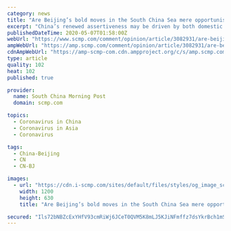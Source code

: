 ```yaml
---
category: news
title: "Are Beijing’s bold moves in the South China Sea mere opportunism amid Covid-19 or the new normal?"
excerpt: "China’s renewed assertiveness may be driven by both domestic and external factors as Beijing seeks to bolster support at home for its tough security stance, while showing rival claimants and the US that maritime and sovereignty issues will not be sidelined amid the pandemic."
publishedDateTime: 2020-05-07T01:58:00Z
webUrl: "https://www.scmp.com/comment/opinion/article/3082931/are-beijings-bold-moves-south-china-sea-mere-opportunism-amid-covid"
ampWebUrl: "https://amp.scmp.com/comment/opinion/article/3082931/are-beijings-bold-moves-south-china-sea-mere-opportunism-amid-covid"
cdnAmpWebUrl: "https://amp-scmp-com.cdn.ampproject.org/c/s/amp.scmp.com/comment/opinion/article/3082931/are-beijings-bold-moves-south-china-sea-mere-opportunism-amid-covid"
type: article
quality: 102
heat: 102
published: true

provider:
  name: South China Morning Post
  domain: scmp.com

topics:
  - Coronavirus in China
  - Coronavirus in Asia
  - Coronavirus

tags:
  - China-Beijing
  - CN
  - CN-BJ

images:
  - url: "https://cdn.i-scmp.com/sites/default/files/styles/og_image_scmp_coronavirus_opinion/public/d8/images/methode/2020/05/07/c393cac4-8ea8-11ea-a674-527cfdef49ee_image_hires_093835.JPG?itok=oo1IkGV3&v=1588815522"
    width: 1200
    height: 630
    title: "Are Beijing’s bold moves in the South China Sea mere opportunism amid Covid-19 or the new normal?"

secured: "Ils72bNBZcExYHfV93cmRiWj6JCeT0QVM5K8mLJ5KJiNFmffz7dsYkrBch1mSTUEnhyCJqgS9x7HYuAR3QN8DmlVRH9661x+Uo1TTl1eCRNlMM3sLaay0sM0SG3fYQE+CV0fcBORrzax+eUAwzgzX0QlOT2KxpEMLGMoT+ep50lR+GBp8tFGbfRCBEo0JniKI/ntSBNhcHxLv8N1tHgyXreggdYZTsg+qn1kAsgzK4QmN4dM0H4W7f0dAISjBuWRqCAJjPfm1d74/r4vAz+ytwPIZ1EcXaZ0VIs938Jxx35LhLY3/4cByeUa7TLNr4jJdQVkWtCVn3D3hrVVJX5ee298Fb1nWX09ngWBR9Ylug6wcKHWKGpd0Vjl+5RF+NJb2u3R/w9tsiKRdTGIVLSgppLXiL/IJrMTMyXr8vuHt93EaAmH6iCOvKdlOCKeC1aND2KrO4qMeKOCSgyDBLBvjLQB4jcyvLZSCa/PiT8dMHU=;62mH9zfVnUP6SDhCUADeAA=="
---
```



